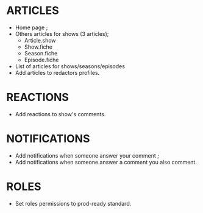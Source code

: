 # ARTICLES

* Home page ;
* Others articles for shows (3 articles);
    * Article.show
    * Show.fiche
    * Season.fiche
    * Episode.fiche
* List of articles for shows/seasons/episodes
* Add articles to redactors profiles.

# REACTIONS

* Add reactions to show's comments.

# NOTIFICATIONS

* Add notifications when someone answer your comment ;
* Add notifications when someone answer a comment you also comment.

# ROLES

* Set roles permissions to prod-ready standard.